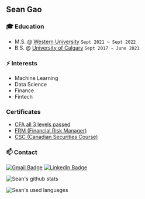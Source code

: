 ## Sean Gao

### :mortar_board: Education
- M.S. @ [Western University](https://uwo.ca) `Sept 2021 ~ Sept 2022`
- B.S. @ [University of Calgary](https://ucalgary.ca) `Sept 2017 ~ June 2021`

### ⚡ Interests
- Machine Learning
- Data Science
- Finance
- Fintech

### Certificates
- [CFA all 3 levels passed](https://drive.google.com/file/d/1COM5at0pgqShqX9tuuUJiWOKAcvuz1Xy/view?usp=sharing)
- [FRM (Financial Risk Manager)](https://my.garp.org/DigitalBadgeFRM?id=0035d00006hut1IAAQ)
- [CSC (Canadian Securities Course)](https://www.credly.com/badges/1bc4b3f6-1b65-473e-a704-db254ed9ef52/linked_in_profile)




### 📫 Contact 
[![Gmail Badge](https://img.shields.io/badge/Gmail-D14836?style=for-the-badge&logo=gmail&logoColor=white)](mailto:sean.gao1@outlook.com) [![LinkedIn Badge](https://img.shields.io/badge/linkedin-%230077B5.svg?&style=for-the-badge&logo=linkedin&logoColor=white)](https://www.linkedin.com/in/seangao1/)

![Sean's github stats](https://github-readme-stats.vercel.app/api?username=seangao1&show_icons=true&theme=merko)

![Sean's used languages](https://github-readme-stats.vercel.app/api/top-langs/?username=seangao1&theme=merko)

